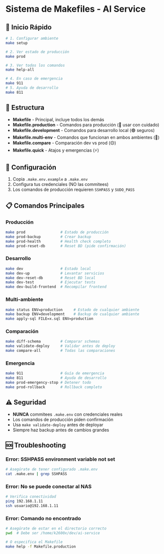 # Sistema de Makefiles - AI Service

## 🚀 Inicio Rápido

```bash
# 1. Configurar ambiente
make setup

# 2. Ver estado de producción
make prod

# 3. Ver todos los comandos
make help-all

# 4. En caso de emergencia
make 911
# 5. Ayuda de desarrollo
make 811
```

## 📁 Estructura

- **Makefile** - Principal, incluye todos los demás
- **Makefile.production** - Comandos para producción (🔴 usar con cuidado)
- **Makefile.development** - Comandos para desarrollo local (🟢 seguros)
- **Makefile.multi-env** - Comandos que funcionan en ambos ambientes (🔵)
- **Makefile.compare** - Comparación dev vs prod (🟡)
- **Makefile.quick** - Atajos y emergencias (⚡)

## 🔐 Configuración

1. Copia `.make.env.example` a `.make.env`
2. Configura tus credenciales (NO las commitees)
3. Los comandos de producción requieren `SSHPASS` y `SUDO_PASS`

## 📋 Comandos Principales

### Producción
```bash
make prod                # Estado de producción
make prod-backup         # Crear backup
make prod-health         # Health check completo
make prod-reset-db       # Reset BD (pide confirmación)
```

### Desarrollo
```bash
make dev                 # Estado local
make dev-up              # Levantar servicios
make dev-reset-db        # Reset BD local
make dev-test            # Ejecutar tests
make dev-build-frontend  # Recompilar frontend
```

### Multi-ambiente
```bash
make status ENV=production     # Estado de cualquier ambiente
make backup ENV=development    # Backup de cualquier ambiente
make apply-sql FILE=x.sql ENV=production
```

### Comparación
```bash
make diff-schema         # Comparar schemas
make validate-deploy     # Validar antes de deploy
make compare-all         # Todas las comparaciones
```

### Emergencia
```bash
make 911                 # Guía de emergencia
make 811                 # Ayuda de desarrollo
make prod-emergency-stop # Detener todo
make prod-rollback       # Rollback completo
```

## ⚠️ Seguridad

- **NUNCA** commitees `.make.env` con credenciales reales
- Los comandos de producción piden confirmación
- Usa `make validate-deploy` antes de deployar
- Siempre haz backup antes de cambios grandes

## 🆘 Troubleshooting

### Error: SSHPASS environment variable not set
```bash
# Asegúrate de tener configurado .make.env
cat .make.env | grep SSHPASS
```

### Error: No se puede conectar al NAS
```bash
# Verifica conectividad
ping 192.168.1.11
ssh usuario@192.168.1.11
```

### Error: Comando no encontrado
```bash
# Asegúrate de estar en el directorio correcto
pwd  # Debe ser /home/k2600x/dev/ai-service

# O especifica el Makefile
make help -f Makefile.production
```